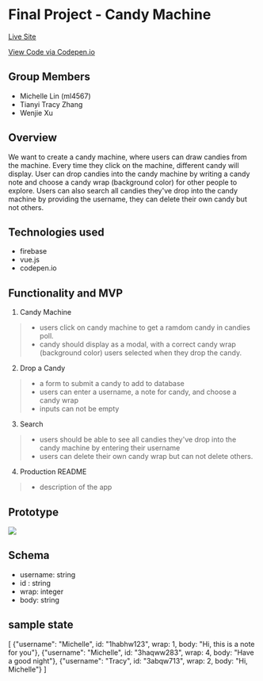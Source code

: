 # Final Project - Candy Machine 

[Live Site](https://michelleamazinglin.github.io/Candy-Machine/)


[View Code via Codepen.io](https://codepen.io/ml4567/pen/poROxER?editors=1010)


## Group Members
* Michelle Lin (ml4567)
* Tianyi Tracy Zhang
* Wenjie Xu

## Overview

We want to create a candy machine, where users can draw candies from the machine. Every time they click on the machine, different candy will display. User can drop candies into the candy machine by writing a candy note and choose a candy wrap (background color) for other people to explore.
Users can also search all candies they've drop into the candy machine by providing the username, they can delete their own candy but not others.

## Technologies used
* firebase
* vue.js
* codepen.io

## Functionality and MVP
1. Candy Machine
> * users click on candy machine to get a ramdom candy in candies poll.
> * candy should display as a modal, with a correct candy wrap (background color) users selected when they drop the candy.
2. Drop a Candy
> * a form to submit a candy to add to database
> * users can enter a username, a note for candy, and choose a candy wrap
> * inputs can not be empty
3. Search
> * users should be able to see all candies they've drop into the candy machine by entering their username
> * users can delete their own candy wrap but can not delete others.
4. Production README
> * description of the app



## Prototype

![](https://i.imgur.com/SBPATUz.png)

## Schema

* username: string
* id : string
* wrap: integer
* body: string

## sample state

[
{"username": "Michelle", id: "1habhw123", wrap: 1, body: "Hi, this is a note for you"},
{"username": "Michelle", id: "3haqww283", wrap: 4, body: "Have a good night"},
{"username": "Tracy", id: "3abqw713", wrap: 2, body: "Hi, Michelle"}
]
